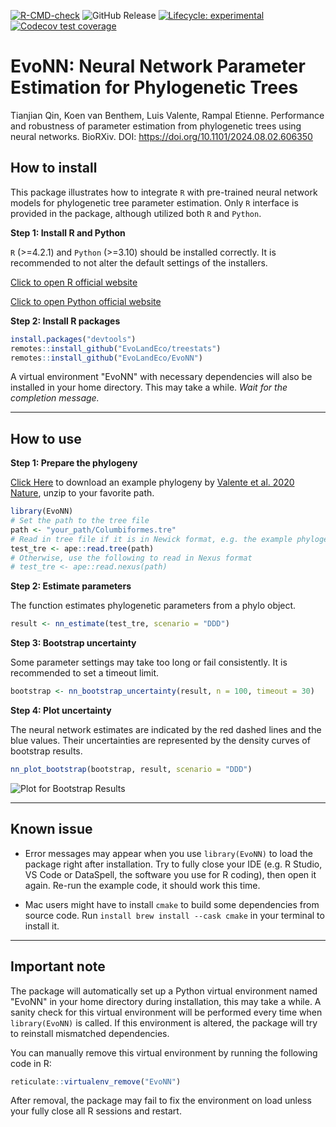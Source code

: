 <!-- badges: start -->
[![R-CMD-check](https://github.com/EvoLandEco/EvoNN/actions/workflows/R-CMD-check.yaml/badge.svg)](https://github.com/EvoLandEco/EvoNN/actions/workflows/R-CMD-check.yaml)
![GitHub Release](https://img.shields.io/github/v/release/EvoLandEco/EvoNN?include_prereleases)
[![Lifecycle: experimental](https://img.shields.io/badge/lifecycle-experimental-orange.svg)](https://lifecycle.r-lib.org/articles/stages.html#experimental)
[![Codecov test coverage](https://codecov.io/gh/EvoLandEco/EvoNN/branch/main/graph/badge.svg)](https://app.codecov.io/gh/EvoLandEco/EvoNN?branch=main)
<!-- badges: end -->

# EvoNN: Neural Network Parameter Estimation for Phylogenetic Trees
Tianjian Qin, Koen van Benthem, Luis Valente, Rampal Etienne. Performance and robustness of parameter estimation from phylogenetic trees using neural networks. BioRXiv. DOI: https://doi.org/10.1101/2024.08.02.606350

## How to install
This package illustrates how to integrate `R` with pre-trained neural network models for phylogenetic tree parameter estimation. Only `R` interface is provided in the package, although utilized both `R` and `Python`.

**Step 1: Install R and Python**

`R` (>=4.2.1) and `Python` (>=3.10) should be installed correctly. It is recommended to not alter the default settings of the installers. 

[Click to open R official website](https://cran.r-project.org/)

[Click to open Python official website](https://www.python.org/downloads/)


**Step 2: Install R packages**
```r
install.packages("devtools")
remotes::install_github("EvoLandEco/treestats")
remotes::install_github("EvoLandEco/EvoNN")
```

A virtual environment "EvoNN" with necessary dependencies will also be installed in your home directory. This may take a while. *Wait for the completion message.*

---

## How to use
**Step 1: Prepare the phylogeny**

[Click Here](https://github.com/user-attachments/files/16026922/Columbiformes.zip) to download an example phylogeny by [Valente et al. 2020 Nature](https://data.mendeley.com/datasets/p6hm5w8s3b/2 ), unzip to your favorite path.
```r
library(EvoNN)
# Set the path to the tree file
path <- "your_path/Columbiformes.tre"
# Read in tree file if it is in Newick format, e.g. the example phylogeny
test_tre <- ape::read.tree(path)
# Otherwise, use the following to read in Nexus format
# test_tre <- ape::read.nexus(path)
```
**Step 2: Estimate parameters**

The function estimates phylogenetic parameters from a phylo object.
```r
result <- nn_estimate(test_tre, scenario = "DDD")
```
**Step 3: Bootstrap uncertainty**

Some parameter settings may take too long or fail consistently. It is recommended to set a timeout limit.
```r
bootstrap <- nn_bootstrap_uncertainty(result, n = 100, timeout = 30)
```
**Step 4: Plot uncertainty**

The neural network estimates are indicated by the red dashed lines and the blue values. Their uncertainties are represented by the density curves of bootstrap results.
```r
nn_plot_bootstrap(bootstrap, result, scenario = "DDD")
```
![Plot for Bootstrap Results](https://github.com/EvoLandEco/EvoNN/assets/57348932/a98d521a-63a4-47d0-84c6-ccaaed74d6ea)


---

## Known issue

- Error messages may appear when you use `library(EvoNN)` to load the package right after installation. Try to fully close your IDE (e.g. R Studio, VS Code or DataSpell, the software you use for R coding), then open it again. Re-run the example code, it should work this time.

- Mac users might have to install `cmake` to build some dependencies from source code. Run `install brew install --cask cmake` in your terminal to install it.

---

## Important note

The package will automatically set up a Python virtual environment named "EvoNN" in your home directory during installation, this may take a while. A sanity check for this virtual environment will be performed every time when `library(EvoNN)` is called. If this environment is altered, the package will try to reinstall mismatched dependencies.

You can manually remove this virtual environment by running the following code in R:

```r
reticulate::virtualenv_remove("EvoNN")
```

After removal, the package may fail to fix the environment on load unless your fully close all R sessions and restart.
